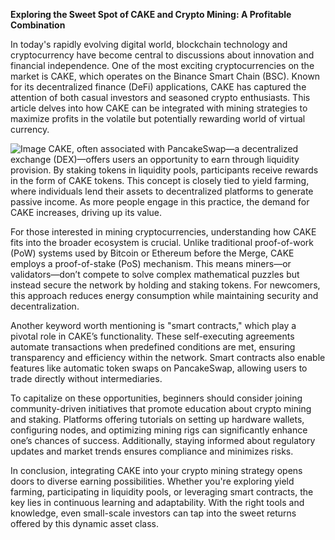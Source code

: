 **Exploring the Sweet Spot of CAKE and Crypto Mining: A Profitable Combination**

In today's rapidly evolving digital world, blockchain technology and cryptocurrency have become central to discussions about innovation and financial independence. One of the most exciting cryptocurrencies on the market is CAKE, which operates on the Binance Smart Chain (BSC). Known for its decentralized finance (DeFi) applications, CAKE has captured the attention of both casual investors and seasoned crypto enthusiasts. This article delves into how CAKE can be integrated with mining strategies to maximize profits in the volatile but potentially rewarding world of virtual currency.


![Image](https://github.com/user-attachments/assets/31692037-0104-4703-abd1-696b6a7dd41b)
CAKE, often associated with PancakeSwap—a decentralized exchange (DEX)—offers users an opportunity to earn through liquidity provision. By staking tokens in liquidity pools, participants receive rewards in the form of CAKE tokens. This concept is closely tied to yield farming, where individuals lend their assets to decentralized platforms to generate passive income. As more people engage in this practice, the demand for CAKE increases, driving up its value.

For those interested in mining cryptocurrencies, understanding how CAKE fits into the broader ecosystem is crucial. Unlike traditional proof-of-work (PoW) systems used by Bitcoin or Ethereum before the Merge, CAKE employs a proof-of-stake (PoS) mechanism. This means miners—or validators—don’t compete to solve complex mathematical puzzles but instead secure the network by holding and staking tokens. For newcomers, this approach reduces energy consumption while maintaining security and decentralization.

Another keyword worth mentioning is "smart contracts," which play a pivotal role in CAKE’s functionality. These self-executing agreements automate transactions when predefined conditions are met, ensuring transparency and efficiency within the network. Smart contracts also enable features like automatic token swaps on PancakeSwap, allowing users to trade directly without intermediaries.

To capitalize on these opportunities, beginners should consider joining community-driven initiatives that promote education about crypto mining and staking. Platforms offering tutorials on setting up hardware wallets, configuring nodes, and optimizing mining rigs can significantly enhance one’s chances of success. Additionally, staying informed about regulatory updates and market trends ensures compliance and minimizes risks.

In conclusion, integrating CAKE into your crypto mining strategy opens doors to diverse earning possibilities. Whether you're exploring yield farming, participating in liquidity pools, or leveraging smart contracts, the key lies in continuous learning and adaptability. With the right tools and knowledge, even small-scale investors can tap into the sweet returns offered by this dynamic asset class.